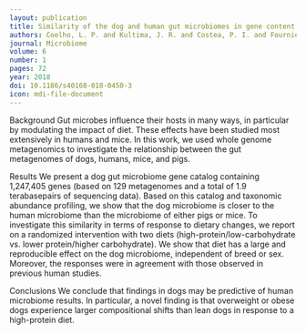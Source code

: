 ```yaml
---
layout: publication
title: Similarity of the dog and human gut microbiomes in gene content and response to diet
authors: Coelho, L. P. and Kultima, J. R. and Costea, P. I. and Fournier, C. and Pan, Y. and Czarnecki-Maulden, G. and Hayward, M. R. and Forslund, S. K. and Schmidt, T. S. B. and Descombes, P. and Jackson, J. R. and Li, Q. and Bork, P.
journal: Microbiome
volume: 6
number: 1
pages: 72
year: 2018
doi: 10.1186/s40168-018-0450-3
icon: mdi-file-document
---
```

Background
Gut microbes influence their hosts in many ways, in particular by modulating the impact of diet. These effects have been studied most extensively in humans and mice. In this work, we used whole genome metagenomics to investigate the relationship between the gut metagenomes of dogs, humans, mice, and pigs.

Results
We present a dog gut microbiome gene catalog containing 1,247,405 genes (based on 129 metagenomes and a total of 1.9 terabasepairs of sequencing data). Based on this catalog and taxonomic abundance profiling, we show that the dog microbiome is closer to the human microbiome than the microbiome of either pigs or mice. To investigate this similarity in terms of response to dietary changes, we report on a randomized intervention with two diets (high-protein/low-carbohydrate vs. lower protein/higher carbohydrate). We show that diet has a large and reproducible effect on the dog microbiome, independent of breed or sex. Moreover, the responses were in agreement with those observed in previous human studies.

Conclusions
We conclude that findings in dogs may be predictive of human microbiome results. In particular, a novel finding is that overweight or obese dogs experience larger compositional shifts than lean dogs in response to a high-protein diet.
